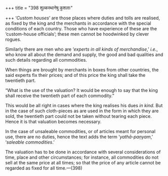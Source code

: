 +++
title = "398 शुल्कस्थानेषु कुशलाः"

+++
‘*Custom houses*’ are those places where duties and tolls are realised,
as fixed by the king and the merchants in accordance with the special
conditions of each country. Those who have experience of these are the
‘custom-house officials’; these men cannot be hoodwinked by clever
rogues.

Similarly there are men who are ‘*experts in all kinds of merchandise*,’
*i.e*., who know all about the demand and supply, the good and bad
qualities and such details regarding all commodities.

When things are brought by merchants in boxes from other countries, the
said experts fix their prices; and of this price the king shall take the
twentieth part.

“What is the use of the valuation? It would be enough to say that the
king shall receive the twentieth part of each commodity.”

This would be all right in cases where the king realises his dues *in
kind*. But in the case of such cloth-pieces as are used in the form in
which they are sold, the twentieth part could not be taken without
tearing each piece. Hence it is that valuation becomes necessary.

In the case of unsaleable commodities, or of articles meant for personal
use, there are no duties, hence the text adds the term ‘*yathā-paṇyam*,’
‘*saleable commodities*.’

The valuation has to be done in accordance with several considerations
of time, place and other circumstances; for instance, all commodities do
not sell at the same price at all times; so that the price of any
article cannot be regarded as fixed for all time.—(398)


